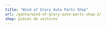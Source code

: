 ```yaml
---
title: "Wind of Glory Auto Parts Shop"
url: /ganta/wind-of-glory-auto-parts-shop-2/
shop: pièces de voitures
---
```

